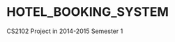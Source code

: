 HOTEL_BOOKING_SYSTEM
=====================================================
CS2102 Project in 2014-2015 Semester 1
